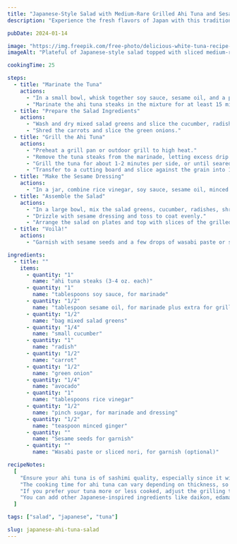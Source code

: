 ```yaml
---
title: "Japanese-Style Salad with Medium-Rare Grilled Ahi Tuna and Sesame"
description: "Experience the fresh flavors of Japan with this traditional salad, featuring succulent medium-rare grilled ahi tuna, mixed with a rainbow of fresh vegetables."

pubDate: 2024-01-14

image: "https://img.freepik.com/free-photo/delicious-white-tuna-recipe-still-life_23-2151053737.jpg?t=st=1727549460~exp=1727553060~hmac=f74e490bb7e459bfce01964800cd2097dd3d660b479f86e48947301f56eb49b5&w=900"
imageAlt: "Plateful of Japanese-style salad topped with sliced medium-rare ahi tuna and sesame seeds"

cookingTime: 25

steps:
  - title: "Marinate the Tuna"
    actions:
      - "In a small bowl, whisk together soy sauce, sesame oil, and a pinch of sugar."
      - "Marinate the ahi tuna steaks in the mixture for at least 15 minutes in the fridge."
  - title: "Prepare the Salad Ingredients"
    actions:
      - "Wash and dry mixed salad greens and slice the cucumber, radishes, and avocado."
      - "Shred the carrots and slice the green onions."
  - title: "Grill the Ahi Tuna"
    actions:
      - "Preheat a grill pan or outdoor grill to high heat."
      - "Remove the tuna steaks from the marinade, letting excess drip off. Coat the tuna lightly with a bit of oil."
      - "Grill the tuna for about 1-2 minutes per side, or until seared on the outside but still pink in the center."
      - "Transfer to a cutting board and slice against the grain into 1/2-inch-thick slices."
  - title: "Make the Sesame Dressing"
    actions:
      - "In a jar, combine rice vinegar, soy sauce, sesame oil, minced ginger, and a dash of sugar. Shake well until the sugar dissolves."
  - title: "Assemble the Salad"
    actions:
      - "In a large bowl, mix the salad greens, cucumber, radishes, shredded carrot, green onions, and sliced avocado."
      - "Drizzle with sesame dressing and toss to coat evenly."
      - "Arrange the salad on plates and top with slices of the grilled ahi tuna."
  - title: "Voilà!"
    actions:
      - "Garnish with sesame seeds and a few drops of wasabi paste or sliced nori. Serve with extra dressing on the side if desired."

ingredients:
  - title: ""
    items:
      - quantity: "1"
        name: "ahi tuna steaks (3-4 oz. each)"
      - quantity: "1"
        name: "tablespoons soy sauce, for marinade"
      - quantity: "1/2"
        name: "tablespoon sesame oil, for marinade plus extra for grilling"
      - quantity: "1/2"
        name: "bag mixed salad greens"
      - quantity: "1/4"
        name: "small cucumber"
      - quantity: "1"
        name: "radish"
      - quantity: "1/2"
        name: "carrot"
      - quantity: "1/2"
        name: "green onion"
      - quantity: "1/4"
        name: "avocado"
      - quantity: "1"
        name: "tablespoons rice vinegar"
      - quantity: "1/2"
        name: "pinch sugar, for marinade and dressing"
      - quantity: "1/2"
        name: "teaspoon minced ginger"
      - quantity: ""
        name: "Sesame seeds for garnish"
      - quantity: ""
        name: "Wasabi paste or sliced nori, for garnish (optional)"

recipeNotes:
  [
    "Ensure your ahi tuna is of sashimi quality, especially since it will be medium-rare.",
    "The cooking time for ahi tuna can vary depending on thickness, so adjust accordingly. The goal is to create a slight sear while keeping the center pink.",
    "If you prefer your tuna more or less cooked, adjust the grilling time to your preference.",
    "You can add other Japanese-inspired ingredients like daikon, edamame, or wakame to the salad.",
  ]

tags: ["salad", "japanese", "tuna"]

slug: japanese-ahi-tuna-salad
---
```

